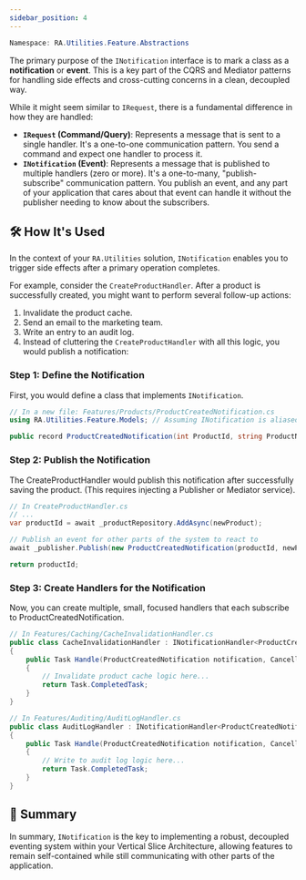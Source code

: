 ```yaml
---
sidebar_position: 4
---
```


```powershell
Namespace: RA.Utilities.Feature.Abstractions
```

The primary purpose of the `INotification` interface is to mark a class as a **notification** or **event**.
This is a key part of the CQRS and Mediator patterns for handling side effects and cross-cutting concerns in a clean, decoupled way.

While it might seem similar to `IRequest`, there is a fundamental difference in how they are handled:

* **`IRequest` (Command/Query)**: Represents a message that is sent to a single handler.
It's a one-to-one communication pattern.
You send a command and expect one handler to process it.
* **`INotification` (Event)**: Represents a message that is published to multiple handlers (zero or more).
It's a one-to-many, "publish-subscribe" communication pattern.
You publish an event, and any part of your application that cares about that event can handle it without the publisher needing to know about the subscribers.

## 🛠️ How It's Used

In the context of your `RA.Utilities` solution, `INotification` enables you to trigger side effects after a primary operation completes.

For example, consider the `CreateProductHandler`.
After a product is successfully created, you might want to perform several follow-up actions:

1. Invalidate the product cache.
2. Send an email to the marketing team.
3. Write an entry to an audit log.
4. Instead of cluttering the `CreateProductHandler` with all this logic, you would publish a notification:

### Step 1: Define the Notification
First, you would define a class that implements `INotification`.

```csharp
// In a new file: Features/Products/ProductCreatedNotification.cs
using RA.Utilities.Feature.Models; // Assuming INotification is aliased or available here

public record ProductCreatedNotification(int ProductId, string ProductName) : INotification;
```

### Step 2: Publish the Notification
The CreateProductHandler would publish this notification after successfully saving the product. (This requires injecting a Publisher or Mediator service).

```csharp
// In CreateProductHandler.cs
// ...
var productId = await _productRepository.AddAsync(newProduct);

// Publish an event for other parts of the system to react to
await _publisher.Publish(new ProductCreatedNotification(productId, newProduct.Name), cancellationToken);

return productId;
```

### Step 3: Create Handlers for the Notification
Now, you can create multiple, small, focused handlers that each subscribe to ProductCreatedNotification.

```csharp
// In Features/Caching/CacheInvalidationHandler.cs
public class CacheInvalidationHandler : INotificationHandler<ProductCreatedNotification>
{
    public Task Handle(ProductCreatedNotification notification, CancellationToken cancellationToken)
    {
        // Invalidate product cache logic here...
        return Task.CompletedTask;
    }
}

// In Features/Auditing/AuditLogHandler.cs
public class AuditLogHandler : INotificationHandler<ProductCreatedNotification>
{
    public Task Handle(ProductCreatedNotification notification, CancellationToken cancellationToken)
    {
        // Write to audit log logic here...
        return Task.CompletedTask;
    }
}
```


## 🧠 Summary

In summary, `INotification` is the key to implementing a robust, decoupled eventing system within your Vertical Slice Architecture, allowing features to remain self-contained while still communicating with other parts of the application.